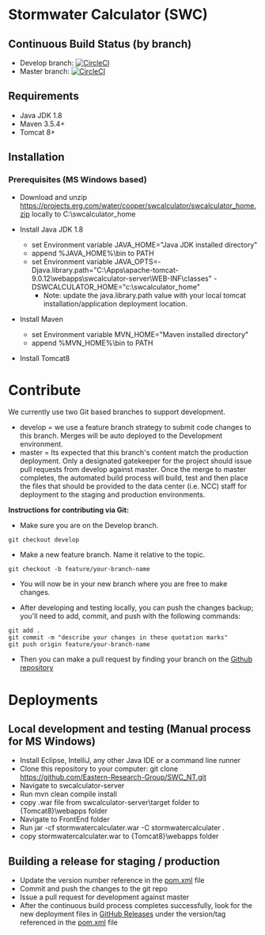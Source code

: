 # Stormwater Calculator (SWC)

## Continuous Build Status (by branch)

* Develop branch: [![CircleCI](https://circleci.com/gh/Eastern-Research-Group/SWC/tree/develop.svg?style=svg&circle-token=5ca173edab2cffa9b665ec20cfeb7ae9b91e760f)](https://circleci.com/gh/Eastern-Research-Group/SWC/tree/develop)
* Master branch: [![CircleCI](https://circleci.com/gh/Eastern-Research-Group/SWC/tree/master.svg?style=svg&circle-token=5ca173edab2cffa9b665ec20cfeb7ae9b91e760f)](https://circleci.com/gh/Eastern-Research-Group/SWC/tree/master)

## Requirements

- Java JDK 1.8
- Maven 3.5.4+
- Tomcat 8+

## Installation

### Prerequisites (MS Windows based)

- Download and unzip https://projects.erg.com/water/cooper/swcalculator/swcalculator_home.zip locally to C:\swcalculator_home

- Install Java JDK 1.8
	- set Environment variable JAVA_HOME="Java JDK installed directory"
	- append %JAVA_HOME%\bin to PATH
	- set Environment variable JAVA_OPTS=-Djava.library.path="C:\Apps\apache-tomcat-9.0.12\webapps\swcalculator-server\WEB-INF\classes" -DSWCALCULATOR_HOME="c:\swcalculator_home"
	  *  Note: update the java.library.path value with your local tomcat installation/application deployment location.

- Install Maven
	- set Environment variable MVN_HOME="Maven installed directory"
	- append %MVN_HOME%\bin to PATH

- Install Tomcat8

# Contribute

We currently use two Git based branches to support development.

- develop = we use a feature branch strategy to submit code changes to this branch. Merges will be auto deployed to the Development environment.
- master = Its expected that this branch's content match the production deployment. Only a designated gatekeeper for the project should issue pull requests from develop against master. Once the merge to master completes, the automated build process will build, test and then place the files that should be provided to the data center (i.e. NCC) staff for deployment to the staging and production environments.

**Instructions for contributing via Git:**

- Make sure you are on the Develop branch.

```
git checkout develop
```

- Make a new feature branch. Name it relative to the topic.

```
git checkout -b feature/your-branch-name
```

- You will now be in your new branch where you are free to make changes.

- After developing and testing locally, you can push the changes backup; you'll need to add, commit, and push with the following commands:

```
git add .
git commit -m "describe your changes in these quotation marks"
git push origin feature/your-branch-name
```

- Then you can make a pull request by finding your branch on the
  [Github repository](https://github.com/Eastern-Research-Group/SWC/branches)

# Deployments

## Local development and testing (Manual process for MS Windows)
- Install Eclipse, IntelliJ, any other Java IDE or a command line runner
- Clone this repository to your computer: git clone https://github.com/Eastern-Research-Group/SWC_NT.git
- Navigate to  swcalculator-server
- Run mvn clean compile install
- copy .war file from swcalculator-server\target folder to {Tomcat8}\webapps folder
- Navigate to FrontEnd folder
- Run jar -cf stormwatercalculater.war -C stormwatercalculater .
- copy stormwatercalculater.war to {Tomcat8}\webapps folder

## Building a release for staging / production

- Update the version number reference in the [pom.xml](https://github.com/Eastern-Research-Group/SWC/blob/develop/swcalculator-server/pom.xml) file
- Commit and push the changes to the git repo 
- Issue a pull request for development against master
- After the continuous build process completes successfully, look for the new deployment files in [GitHub Releases]( https://github.com/Eastern-Research-Group/SWC/releases) under the version/tag referenced in the [pom.xml](https://github.com/Eastern-Research-Group/SWC/blob/develop/swcalculator-server/pom.xml) file

